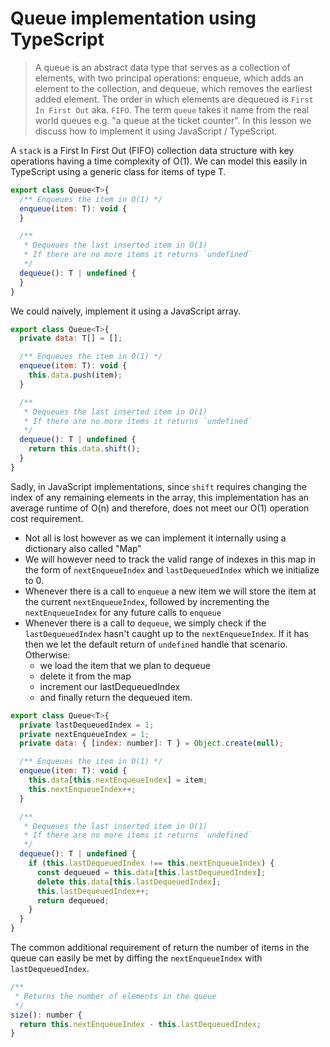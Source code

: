 # Queue implementation using TypeScript
> A queue is an abstract data type that serves as a collection of elements, with two principal operations: enqueue, which adds an element to the collection, and dequeue, which removes the earliest added element. The order in which elements are dequeued is `First In First Out` aka. `FIFO`. The term `queue` takes it name from the real world queues e.g. "a queue at the ticket counter". In this lesson we discuss how to implement it using JavaScript / TypeScript.

A `stack` is a First In First Out (FIFO) collection data structure with key operations having a time complexity of O(1). We can model this easily in TypeScript using a generic class for items of type T.

```js
export class Queue<T>{
  /** Enqueues the item in O(1) */
  enqueue(item: T): void {
  }

  /**
   * Dequeues the last inserted item in O(1)
   * If there are no more items it returns `undefined`
   */
  dequeue(): T | undefined {
  }
}
```

We could naively, implement it using a JavaScript array.

```js
export class Queue<T>{
  private data: T[] = [];

  /** Enqueues the item in O(1) */
  enqueue(item: T): void {
    this.data.push(item);
  }

  /**
   * Dequeues the last inserted item in O(1)
   * If there are no more items it returns `undefined`
   */
  dequeue(): T | undefined {
    return this.data.shift();
  }
}
```

Sadly, in JavaScript implementations, since `shift` requires changing the index of any remaining elements in the array, this implementation has an average runtime of O(n) and therefore, does not meet our O(1) operation cost requirement.

* Not all is lost however as we can implement it internally using a dictionary also called "Map"
* We will however need to track the valid range of indexes in this map in the form of `nextEnqueueIndex` and `lastDequeuedIndex` which we initialize to 0.
* Whenever there is a call to `enqueue` a new item we will store the item at the current `nextEnqueueIndex`, followed by incrementing the `nextEnqueueIndex` for any future calls to `enqueue`
* Whenever there is a call to `dequeue`, we simply check if the `lastDequeuedIndex` hasn't caught up to the `nextEnqueueIndex`. If it has then we let the default return of `undefined` handle that scenario. Otherwise:
  * we load the item that we plan to dequeue
  * delete it from the map
  * increment our lastDequeuedIndex
  * and finally return the dequeued item.

```js
export class Queue<T>{
  private lastDequeuedIndex = 1;
  private nextEnqueueIndex = 1;
  private data: { [index: number]: T } = Object.create(null);

  /** Enqueues the item in O(1) */
  enqueue(item: T): void {
    this.data[this.nextEnqueueIndex] = item;
    this.nextEnqueueIndex++;
  }

  /**
   * Dequeues the last inserted item in O(1)
   * If there are no more items it returns `undefined`
   */
  dequeue(): T | undefined {
    if (this.lastDequeuedIndex !== this.nextEnqueueIndex) {
      const dequeued = this.data[this.lastDequeuedIndex];
      delete this.data[this.lastDequeuedIndex];
      this.lastDequeuedIndex++;
      return dequeued;
    }
  }
}
```

The common additional requirement of return the number of items in the queue can easily be met by diffing the `nextEnqueueIndex` with `lastDequeuedIndex`.

```js
/**
 * Returns the number of elements in the queue
 */
size(): number {
  return this.nextEnqueueIndex - this.lastDequeuedIndex;
}
```
